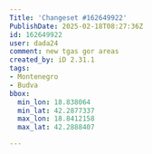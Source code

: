 ```yaml
---
Title: 'Changeset #162649922'
PublishDate: 2025-02-18T08:27:36Z
id: 162649922
user: dada24
comment: new tgas gor areas
created_by: iD 2.31.1
tags:
- Montenegro
- Budva
bbox:
  min_lon: 18.838064
  min_lat: 42.2877337
  max_lon: 18.8412158
  max_lat: 42.2888407

---
```

